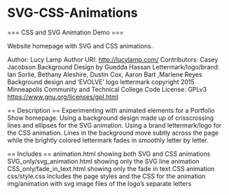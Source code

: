 # SVG-CSS-Animations
=== CSS and SVG Animation Demo ===

Website homepage with SVG and CSS animations. 

Author: Lucy Lamp
Author URI: http://lucylamp.com/
Contributors: Casey Jacobson 
Background Design by Guedda Hassan
Lettermark/logo/brand: Ian Sorlie, Bethany Aleshire, Dustin Cox, Aaron Bart ,Marlene Reyes
Background design and ‘EVOLVE’ logo lettermark copyright 2015 Minneapolis Community and Technical College
Code License: GPLv3 
https://www.gnu.org/licenses/gpl.html

== Description ==
Experimenting with animated elements for a Portfolio Show homepage. Using a background design made up of crisscrossing lines and ellipses for the SVG animation. Using a brand lettermark/logo for the CSS animation. Lines in the background move subtly across the page while the brightly colored lettermark fades in smoothly letter by letter.

== Includes ==
animation.html showing both SVG and CSS animations
SVG_only/svg_animation.html showing only the SVG line animation 
CSS_only/fade_in_text.html showing only the fade in text CSS animation
css/style.css includes the page styles and the CSS for the animation
img/animation with svg image files of the logo’s separate letters
